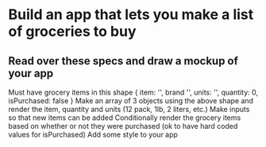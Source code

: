 # Build an app that lets you make a list of groceries to buy

## Read over these specs and draw a mockup of your app
Must have grocery items in this shape
{
  item: '',
  brand '',
  units: '',
  quantity: 0,
  isPurchased: false
}
Make an array of 3 objects using the above shape and render the item, quantity and units (12 pack, 1lb, 2 liters, etc.)
Make inputs so that new items can be added
Conditionally render the grocery items based on whether or not they were purchased (ok to have hard coded values for isPurchased)
Add some style to your app